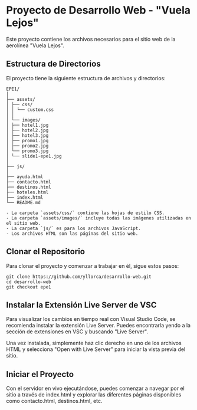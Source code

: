 # Proyecto de Desarrollo Web - "Vuela Lejos"

Este proyecto contiene los archivos necesarios para el sitio web de la aerolínea "Vuela Lejos".

## Estructura de Directorios

El proyecto tiene la siguiente estructura de archivos y directorios:

````
EPE1/
│
├── assets/
│ ├── css/
│ │ └── custom.css
│ │
│ └── images/
│ ├── hotel1.jpg
│ ├── hotel2.jpg
│ ├── hotel3.jpg
│ ├── promo1.jpg
│ ├── promo2.jpg
│ └── promo3.jpg
│ └── slide1-epe1.jpg
│
├── js/
│
├── ayuda.html
├── contacto.html
├── destinos.html
├── hoteles.html
├── index.html
└── README.md

- La carpeta `assets/css/` contiene las hojas de estilo CSS.
- La carpeta `assets/images/` incluye todas las imágenes utilizadas en el sitio web.
- La carpeta `js/` es para los archivos JavaScript.
- Los archivos HTML son las páginas del sitio web.

`````


## Clonar el Repositorio

Para clonar el proyecto y comenzar a trabajar en él, sigue estos pasos:

````
git clone https://github.com/yllorca/desarrollo-web.git
cd desarrollo-web
git checkout epe1
````


## Instalar la Extensión Live Server de VSC
Para visualizar los cambios en tiempo real con Visual Studio Code, se recomienda instalar la extensión Live Server. Puedes encontrarla yendo a la sección de extensiones en VSC y buscando "Live Server".

Una vez instalada, simplemente haz clic derecho en uno de los archivos HTML y selecciona "Open with Live Server" para iniciar la vista previa del sitio.

## Iniciar el Proyecto
Con el servidor en vivo ejecutándose, puedes comenzar a navegar por el sitio a través de index.html y explorar las diferentes páginas disponibles como contacto.html, destinos.html, etc.

